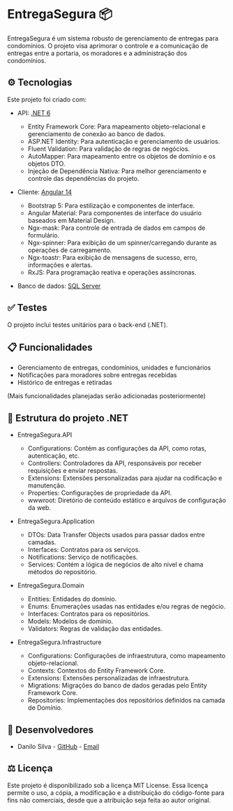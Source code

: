 # EntregaSegura :package:

EntregaSegura é um sistema robusto de gerenciamento de entregas para condomínios. O projeto visa aprimorar o controle e a comunicação de entregas entre a portaria, os moradores e a administração dos condomínios. 

## :gear: Tecnologias

Este projeto foi criado com:

* API: [.NET 6](https://dotnet.microsoft.com/download/dotnet/6.0)
  * Entity Framework Core: Para mapeamento objeto-relacional e gerenciamento de conexão ao banco de dados.
  * ASP.NET Identity: Para autenticação e gerenciamento de usuários.
  * Fluent Validation: Para validação de regras de negócios.
  * AutoMapper: Para mapeamento entre os objetos de domínio e os objetos DTO.
  * Injeção de Dependência Nativa: Para melhor gerenciamento e controle das dependências do projeto.

* Cliente: [Angular 14](https://angular.io/)
  * Bootstrap 5: Para estilização e componentes de interface.
  * Angular Material: Para componentes de interface do usuário baseados em Material Design.
  * Ngx-mask: Para controle de entrada de dados em campos de formulário.
  * Ngx-spinner: Para exibição de um spinner/carregando durante as operações de carregamento.
  * Ngx-toastr: Para exibição de mensagens de sucesso, erro, informações e alertas.
  * RxJS: Para programação reativa e operações assíncronas.

* Banco de dados: [SQL Server](https://www.microsoft.com/en-us/sql-server/sql-server-downloads)

## :white_check_mark: Testes

O projeto inclui testes unitários para o back-end (.NET).

## :clipboard: Funcionalidades

* Gerenciamento de entregas, condomínios, unidades e funcionários
* Notificações para moradores sobre entregas recebidas
* Histórico de entregas e retiradas

(Mais funcionalidades planejadas serão adicionadas posteriormente)

## :file_folder: Estrutura do projeto .NET

* EntregaSegura.API
  - Configurations: Contém as configurações da API, como rotas, autenticação, etc.
  - Controllers: Controladores da API, responsáveis por receber requisições e enviar respostas.
  - Extensions: Extensões personalizadas para ajudar na codificação e manutenção.
  - Properties: Configurações de propriedade da API.
  - wwwroot: Diretório de conteúdo estático e arquivos de configuração da web.

* EntregaSegura.Application
  - DTOs: Data Transfer Objects usados para passar dados entre camadas.
  - Interfaces: Contratos para os serviços.
  - Notifications: Serviço de notificações.
  - Services: Contém a lógica de negócios de alto nível e chama métodos do repositório.

* EntregaSegura.Domain
  - Entities: Entidades do domínio.
  - Enums: Enumerações usadas nas entidades e/ou regras de negócio.
  - Interfaces: Contratos para os repositórios.
  - Models: Modelos de domínio.
  - Validators: Regras de validação das entidades.

* EntregaSegura.Infrastructure
  - Configurations: Configurações de infraestrutura, como mapeamento objeto-relacional.
  - Contexts: Contextos do Entity Framework Core.
  - Extensions: Extensões personalizadas de infraestrutura.
  - Migrations: Migrações do banco de dados geradas pelo Entity Framework Core.
  - Repositories: Implementações dos repositórios definidos na camada de Domínio.

## :bust_in_silhouette: Desenvolvedores

* Danilo Silva - [GitHub](https://github.com/ddcsilva) - [Email](danilo.silva@msn.com)

## :balance_scale: Licença

Este projeto é disponibilizado sob a licença MIT License. Essa licença permite o uso, a cópia, a modificação e a distribuição do código-fonte para fins não comerciais, desde que a atribuição seja feita ao autor original.
